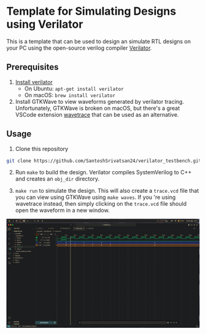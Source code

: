 # Template for Simulating Designs using Verilator

This is a template that can be used to design an simulate RTL designs on your PC using the open-source verilog compiler [Verilator](https://www.veripool.org/verilator/).

## Prerequisites

1. [Install verilator](https://verilator.org/guide/latest/install.html)
    - On Ubuntu: `apt-get install verilator`
    - On macOS: `brew install verilator` 
2. Install GTKWave to view waveforms generated by verilator tracing. Unfortunately, GTKWave is broken on macOS, but there's a great VSCode extension [wavetrace](https://www.wavetrace.io) that can be used as an alternative.

## Usage

1. Clone this repository
``` bash
git clone https://github.com/SantoshSrivatsan24/verilator_testbench.git
```

2. Run `make` to build the design. Verilator compiles SystemVerilog to C++ and creates an `obj_dir` directory.

3. `make run` to simulate the design. This will also create a `trace.vcd` file that you can view using GTKWave using `make waves`. If you
're using wavetrace instead, then simply clicking on the `trace.vcd` file should open the waveform in a new window.

![wavetrace window](figs/wavetrace.jpg "Waveform viewed using wavetrace")